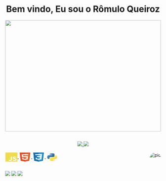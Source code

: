 <h1 align="center">Bem vindo, Eu sou o Rômulo Queiroz</h1>

<!-- - 🔭 Atualmente trabalho com projetos Front-and
- 🌱 Estudando e aprimorando conhecimentos com HTML e CSS
- 📫 Contato profissional: rfcontatosvia@icloud.com
- 😄 Pronouns: Ele/Dele
- ⚡ Fun fact: Escrevo livros nas férias e ando de skate -->


<!-- IMAGEM PAINEL -->
<div align="center">
  <a href="https://github.com/Romulo-Queiroz">
  <img height="360em" width="100%" src="https://media.discordapp.net/attachments/971490256543170694/973841420567842826/toa-heftiba--Wor0Xz9sqQ-unsplash.jpg?width=1170&height=780"/>
</div>
  
  ##

<!-- Github Status -->

<div align="center">
  <a href="https://github.com/Romulo-Queiroz">
  <img height="180em" src="https://github-readme-stats.vercel.app/api?username=romulo-queiroz&show_icons=true&theme=dark&include_all_commits=true&count_private=true"/>
  <img height="180em" src="https://github-readme-stats.vercel.app/api/top-langs/?username=rafaballerini&layout=compact&langs_count=7&theme=dark"/>
</div>
<!--   Imagem de perfil & icones das linguagens -->
  <div style="display: inline_block"><br>
  <img align="center" alt="Js" height="30" width="40" src="https://raw.githubusercontent.com/devicons/devicon/master/icons/javascript/javascript-plain.svg">
  <img align="center" alt="HTML" height="30" width="40" src="https://raw.githubusercontent.com/devicons/devicon/master/icons/html5/html5-original.svg">
  <img align="center" alt="CSS" height="30" width="40" src="https://raw.githubusercontent.com/devicons/devicon/master/icons/css3/css3-original.svg">
  <img align="center" alt="Python" height="30" width="40" src="https://raw.githubusercontent.com/devicons/devicon/master/icons/python/python-original.svg">
  <img align="right" alt="pic" height="150" style="border-radius:50px;" src="https://cdn.discordapp.com/attachments/971490256543170694/974471093094072320/picasion.com_c2ae38bbb01e17b61ca6ab68865df713.gif">
</div>

  ##
  
<!--   Redes sociais -->
  
  <div>
 
  <a href="https://www.instagram.com/romuloqfreitas/" target="_blank"><img src="https://img.shields.io/badge/-Instagram-%23E4405F?style=for-the-badge&logo=instagram&logoColor=white" target="_blank"></a>
 <a href="https://discord.gg/MDV8RApg" target="_blank"><img src="https://img.shields.io/badge/Discord-7289DA?style=for-the-badge&logo=discord&logoColor=white" target="_blank"></a> 
  <a href="https://www.linkedin.com/in/rômuloqueiroz/" target="_blank"><img src="https://img.shields.io/badge/-LinkedIn-%230077B5?style=for-the-badge&logo=linkedin&logoColor=white" target="_blank"></a> 
   </div>
  
  
